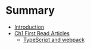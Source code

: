 # Summary

* [Introduction](README.md)
* [Ch1 First Read Articles](ch1_first_read_articles.md)
    * [TypeScript and webpack](typescript_and_webpack.md)

